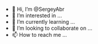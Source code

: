 - 👋 Hi, I’m @SergeyAbr
- 👀 I’m interested in ...
- 🌱 I’m currently learning ...
- 💞️ I’m looking to collaborate on ...
- 📫 How to reach me ...

<!---
SergeyAbr/SergeyAbr is a ✨ special ✨ repository because its `README.md` (this file) appears on your GitHub profile.
You can click the Preview link to take a look at your changes.
--->
